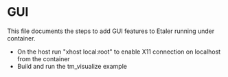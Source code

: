 # GUI

This file documents the steps to add GUI features to Etaler running under container. 
* On the host run "xhost local:root" to enable X11 connection on localhost from the container
* Build and run the tm_visualize example